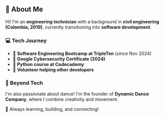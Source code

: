 ## 👋 About Me  

Hi! I'm an **engineering technician** with a background in **civil engineering (Colombia, 2019)**, currently transitioning into **software development**.  

### 💻 Tech Journey  
- 🏫 **Software Engineering Bootcamp at TripleTen** (since Nov 2024)  
- 🔐 **Google Cybersecurity Certificate (2024)**  
- 🐍 **Python course at Codecademy**  
- 🤝 **Volunteer helping other developers**  

### 💃 Beyond Tech  
I'm also passionate about dance! I'm the founder of **Dynamic Dance Company**, where I combine creativity and movement.  

🚀 Always learning, building, and connecting!  
